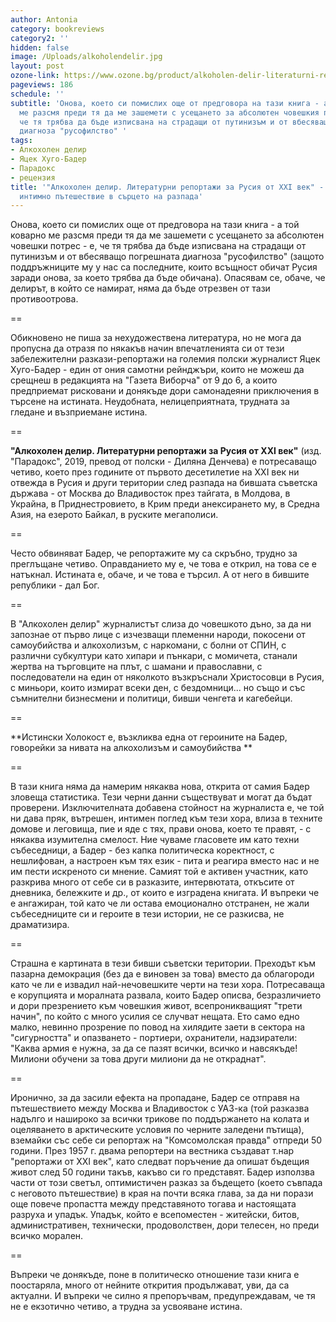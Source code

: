```yaml
---
author: Antonia
category: bookreviews
category2: ''
hidden: false
image: /Uploads/alkoholendelir.jpg
layout: post
ozone-link: https://www.ozone.bg/product/alkoholen-delir-literaturni-reportazhi-za-rusiya-ot-xxi-vek/
pageviews: 186
schedule: ''
subtitle: 'Онова, което си помислих още от предговора на тази книга - а той коварно
  ме разсмя преди тя да ме зашемети с усещането за абсолютен човешкия потрес - е,
  че тя трябва да бъде изписвана на страдащи от путинизъм и от вбесяващо погрешната
  диагноза "русофилство" '
tags:
- Алкохолен делир
- Яцек Хуго-Бадер
- Парадокс
- рецензия
title: '"Алкохолен делир. Литературни репортажи за Русия от XXI век" - потресаващо
  интимно пътешествие в сърцето на разпада'
---
```


Онова, което си помислих още от предговора на тази книга - а той коварно ме разсмя преди тя да ме зашемети с усещането за абсолютен човешки потрес - е, че тя трябва да бъде изписвана на страдащи от путинизъм и от вбесяващо погрешната диагноза "русофилство" (защото поддръжниците му у нас са последните, които всъщност обичат Русия заради онова, за което трябва да бъде обичана). Опасявам се, обаче, че делирът, в който се намират, няма да бъде отрезвен от тази противоотрова. 

\==

Обикновено не пиша за нехудожествена литература, но не мога да пропусна да отразя по някакъв начин впечатленията си от тези забележителни разкази-репортажи на големия полски журналист Яцек Хуго-Бадер - един от ония самотни рейнджъри, които не можеш да срещнеш в редакцията на "Газета Виборча" от 9 до 6, а които предприемат рисковани и донякъде дори самонадеяни приключения в търсене на истината. Неудобната, нелицеприятната, трудната за гледане и възприемане истина. 

\==

**"Алкохолен делир. Литературни репортажи за Русия от XXI век"** (изд. "Парадокс", 2019, превод от полски - Диляна Денчева) е потресаващо четиво, което през годините от първото десетилетие на XXI век ни отвежда в Русия и други територии след разпада на бившата съветска държава  - от Москва до Владивосток през тайгата, в Молдова, в Украйна, в Приднестровието, в Крим преди анексирането му, в Средна Азия, на езерото Байкал, в руските мегаполиси.

\==

Често обвиняват Бадер, че репортажите му са скръбно, трудно за преглъщане четиво. Оправданието му е, че това е открил, на това се е натъкнал. Истината е, обаче, и че това е търсил. А от него в бившите републики - дал Бог. 

\==

В "Алкохолен делир" журналистът слиза до човешкото дъно, за да ни запознае от първо лице с изчезващи племенни народи, покосени от самоубийства и алкохолизъм, с наркомани, с болни от СПИН, с различни субкултури като хипари и пънкари, с момичета, станали жертва на търговците на плът, с шамани и православни, с последователи на един от няколкото възкръснали Христосовци в Русия, с миньори, които измират всеки ден, с бездомници... но също и със съмнителни бизнесмени и политици, бивши ченгета и кагебейци. 

\==

**Истински Холокост е, възкликва една от героините на Бадер, говорейки за нивата на алкохолизъм и самоубийства **

\==

В тази книга няма да намерим някаква нова, открита от самия Бадер зловеща статистика. Тези черни данни съществуват и могат да бъдат проверени. Изключителната добавена стойност на журналиста е, че той ни дава пряк, вътрешен, интимен поглед към тези хора, влиза в техните домове и леговища, пие и яде с тях, прави онова, което те правят, - с някаква изумителна смелост. Ние чуваме гласовете им като техни събеседници, а Бадер - без капка политическа коректност, с нешлифован, а настроен към тях език - пита и реагира вместо нас и не им пести искреното си мнение. Самият той е активен участник, като разкрива много от себе си в разказите, интервютата, откъсите от дневника, бележките и др., от които е изградена книгата. И въпреки че е ангажиран, той като че ли остава емоционално отстранен, не жали събеседниците си и героите в тези истории, не се разкисва, не драматизира.

\==

Страшна е картината в тези бивши съветски територии. Преходът към пазарна демокрация (без да е виновен за това) вместо да облагороди като че ли е извадил най-нечовешките черти на тези хора. Потресаваща е корупцията и моралната развала, които Бадер описва, безразличието и дори презрението към човешкия живот, всепроникващият "трети начин", по който с много усилия се случват нещата. Ето само едно малко, невинно прозрение по повод на хилядите заети в сектора на "сигурността" и опазването - портиери, охранители, надзиратели: "Каква армия е нужна, за да се пазят всички, всичко и навсякъде! Милиони обучени за това други милиони да не откраднат".

\==

Иронично, за да засили ефекта на пропадане, Бадер се отправя на пътешествието между Москва и Владивосток с УАЗ-ка (той разказва надълго и нашироко за всички трикове по поддържането на колата и оцеляването в арктическите условия по черните заледени пътища), вземайки със себе си репортаж на "Комсомолская правда" отпреди 50 години. През 1957 г. двама репортери на вестника създават т.нар "репортажи от XXI век", като следват поръчение да опишат бъдещия живот след 50 години такъв, какъво си го представят. Бадер използва части от този светъл, оптимистичен разказ за бъдещето (което съвпада с неговото пътешествие) в края на почти всяка глава, за да ни порази още повече пропастта между представяното тогава и настоящата разруха и упадък. Упадък, който е всепоместен - житейски, битов, административен, технически, продоволствен, дори телесен, но преди всичко морален. 

\==

Въпреки че донякъде, поне в политическо отношение тази книга е поостаряла, много от нейните открития продължават, уви, да са актуални. И въпреки че силно я препоръчвам, предупреждавам, че тя не е екзотично четиво, а трудна за усвояване истина.
